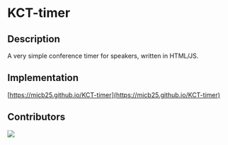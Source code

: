# KCT-timer

## Description

A very simple conference timer for speakers, written in HTML/JS.

## Implementation

[https://micb25.github.io/KCT-timer](https://micb25.github.io/KCT-timer)

## Contributors
<a href="https://github.com/micb25/KCT-timer/graphs/contributors"><img src="https://contrib.rocks/image?repo=micb25/KCT-timer" /></a>
